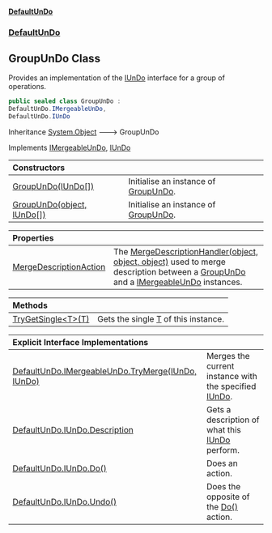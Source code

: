 #### [DefaultUnDo](DefaultUnDo.md 'DefaultUnDo')
### [DefaultUnDo](DefaultUnDo.md#DefaultUnDo 'DefaultUnDo')
## GroupUnDo Class
Provides an implementation of the [IUnDo](IUnDo.md 'DefaultUnDo.IUnDo') interface for a group of operations.  
```csharp
public sealed class GroupUnDo :
DefaultUnDo.IMergeableUnDo,
DefaultUnDo.IUnDo
```

Inheritance [System.Object](https://docs.microsoft.com/en-us/dotnet/api/System.Object 'System.Object') &#129106; GroupUnDo  

Implements [IMergeableUnDo](IMergeableUnDo.md 'DefaultUnDo.IMergeableUnDo'), [IUnDo](IUnDo.md 'DefaultUnDo.IUnDo')  

| Constructors | |
| :--- | :--- |
| [GroupUnDo(IUnDo[])](GroupUnDo_GroupUnDo(IUnDo__).md 'DefaultUnDo.GroupUnDo.GroupUnDo(DefaultUnDo.IUnDo[])') | Initialise an instance of [GroupUnDo](GroupUnDo.md 'DefaultUnDo.GroupUnDo').<br/> |
| [GroupUnDo(object, IUnDo[])](GroupUnDo_GroupUnDo(object_IUnDo__).md 'DefaultUnDo.GroupUnDo.GroupUnDo(object, DefaultUnDo.IUnDo[])') | Initialise an instance of [GroupUnDo](GroupUnDo.md 'DefaultUnDo.GroupUnDo').<br/> |

| Properties | |
| :--- | :--- |
| [MergeDescriptionAction](GroupUnDo_MergeDescriptionAction.md 'DefaultUnDo.GroupUnDo.MergeDescriptionAction') | The [MergeDescriptionHandler(object, object, object)](GroupUnDo_MergeDescriptionHandler(object_object_object).md 'DefaultUnDo.GroupUnDo.MergeDescriptionHandler(object, object, object)') used to merge description between a [GroupUnDo](GroupUnDo.md 'DefaultUnDo.GroupUnDo') and a [IMergeableUnDo](IMergeableUnDo.md 'DefaultUnDo.IMergeableUnDo') instances.<br/> |

| Methods | |
| :--- | :--- |
| [TryGetSingle&lt;T&gt;(T)](GroupUnDo_TryGetSingle_T_(T).md 'DefaultUnDo.GroupUnDo.TryGetSingle&lt;T&gt;(T)') | Gets the single [T](GroupUnDo_TryGetSingle_T_(T).md#DefaultUnDo_GroupUnDo_TryGetSingle_T_(T)_T 'DefaultUnDo.GroupUnDo.TryGetSingle&lt;T&gt;(T).T') of this instance.<br/> |

| Explicit Interface Implementations | |
| :--- | :--- |
| [DefaultUnDo.IMergeableUnDo.TryMerge(IUnDo, IUnDo)](GroupUnDo_DefaultUnDo_IMergeableUnDo_TryMerge(IUnDo_IUnDo).md 'DefaultUnDo.GroupUnDo.DefaultUnDo.IMergeableUnDo.TryMerge(DefaultUnDo.IUnDo, DefaultUnDo.IUnDo)') | Merges the current instance with the specified [IUnDo](IUnDo.md 'DefaultUnDo.IUnDo').<br/> |
| [DefaultUnDo.IUnDo.Description](GroupUnDo_DefaultUnDo_IUnDo_Description.md 'DefaultUnDo.GroupUnDo.DefaultUnDo.IUnDo.Description') | Gets a description of what this [IUnDo](IUnDo.md 'DefaultUnDo.IUnDo') perform.<br/> |
| [DefaultUnDo.IUnDo.Do()](GroupUnDo_DefaultUnDo_IUnDo_Do().md 'DefaultUnDo.GroupUnDo.DefaultUnDo.IUnDo.Do()') | Does an action.<br/> |
| [DefaultUnDo.IUnDo.Undo()](GroupUnDo_DefaultUnDo_IUnDo_Undo().md 'DefaultUnDo.GroupUnDo.DefaultUnDo.IUnDo.Undo()') | Does the opposite of the [Do()](IUnDo_Do().md 'DefaultUnDo.IUnDo.Do()') action.<br/> |
